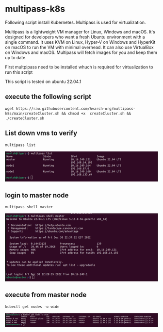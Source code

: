 # multipass-k8s

Following script install Kubernetes. Multipass is used for virtualization.

Multipass is a lightweight VM manager for Linux, Windows and macOS. It's designed for developers who want a fresh Ubuntu environment with a single command. It uses KVM on Linux, Hyper-V on Windows and HyperKit on macOS to run the VM with minimal overhead. It can also use VirtualBox on Windows and macOS. Multipass will fetch images for you and keep them up to date.

First multpipass need to be installed whuch is required for virtualization to run this script

This script is tested on ubuntu 22.04.1

## execute the following script

```
wget https://raw.githubusercontent.com/Avarch-org/multipass-k8s/main/createCluster.sh && chmod +x  createCluster.sh &&  ./createCluster.sh
```

## List down vms to verify

```
multipass list
```

![system schema](https://raw.githubusercontent.com/Avarch-org/multipass-k8s/main/Screenshot%20from%202022-12-30%2022-36-00.png)

## login to master node

```
multipass shell master
```

![system schema](https://raw.githubusercontent.com/Avarch-org/multipass-k8s/main/Screenshot%20from%202022-12-30%2022-37-52.png)

## execute from master node

```
kubectl get nodes -o wide
```

![system schema](https://raw.githubusercontent.com/Avarch-org/multipass-k8s/main/Screenshot%20from%202022-12-30%2022-38-41.png)
